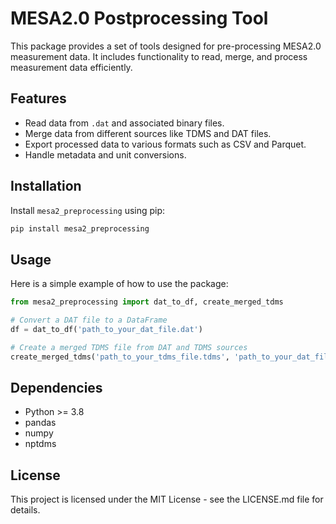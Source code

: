 # MESA2.0 Postprocessing Tool

This package provides a set of tools designed for pre-processing MESA2.0 measurement data. It includes functionality to read, merge, and process measurement data efficiently.

## Features
- Read data from `.dat` and associated binary files.
- Merge data from different sources like TDMS and DAT files.
- Export processed data to various formats such as CSV and Parquet.
- Handle metadata and unit conversions.

## Installation
Install `mesa2_preprocessing` using pip:

```bash
pip install mesa2_preprocessing
```

## Usage
Here is a simple example of how to use the package:

```python
from mesa2_preprocessing import dat_to_df, create_merged_tdms

# Convert a DAT file to a DataFrame
df = dat_to_df('path_to_your_dat_file.dat')

# Create a merged TDMS file from DAT and TDMS sources
create_merged_tdms('path_to_your_tdms_file.tdms', 'path_to_your_dat_file.dat', 'output_directory')
```
## Dependencies

- Python >= 3.8
- pandas
- numpy
- nptdms

## License
This project is licensed under the MIT License - see the LICENSE.md file for details.